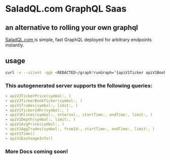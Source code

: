 # SaladQL.com GraphQL Saas
## an alternative to rolling your own graphql

[SaladQL.com ](https://saladql.com) is simple, fast GraphQL deployed
for arbitrary endpoints instantly.

## usage
```bash
curl -v --silent -qgk <REDACTED>/graph?runGraph=‘{apiV1Ticker apiV1Book}’
```

### This autogenerated server supports the following queries:
```yaml
- apiV3TickerPrice(symbol:, )
- apiV3TickerBookTicker(symbol:, )
- apiV1Trades(symbol:, limit:, )
- apiV1Ticker24hr(symbol:, )
- apiV1Klines(symbol:, interval:, startTime:, endTime:, limit:, )
- apiV1Depth(symbol:, limit:, )
- apiV1AvgPrice(symbol:, )
- apiV1AggTrades(symbol:, fromId:, startTime:, endTime:, limit:, )
- apiV1Time()
- apiV1ExchangeInfo()

```


### More Docs coming soon!

